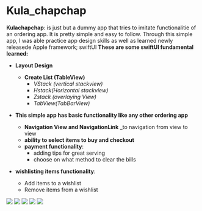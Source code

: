 # Kula_chapchap
__Kulachapchap__: is just but a dummy app that tries to imitate functionalitie of an ordering app. It is pretty simple and easy to follow. Through this simple app, I was able practice app design skills as well as learned newly releasede Apple framework; swiftUI
__These are some swiftUI fundamental learned:__
* **Layout Design**
  * __Create List (TableView)__
    * _VStack (vertical stackview)_
    * _Hstack(Horizontal stackview)_
    * _Zstack (overlaying View)_
    * _TabView(TabBarView)_
* __This simple app has basic functionality like any other ordering app__
  * **Navigation View and NavigationLink**
_to navigation from view to view
  * __ability to select items to buy and checkout__
  * __payment functionality__: 
     * adding tips for great serving
     * choose on what method to clear the bills
  
* __wishlisting items functionality__: 
     * Add items to a wishlist
     * Remove items from a wishlist 
     
![](Screenshots/0.jpg)
![](Screenshots/1.jpg)
![](Screenshots/2.jpg)
![](Screenshots/3.jpg)
![](Screenshots/4.jpg)
